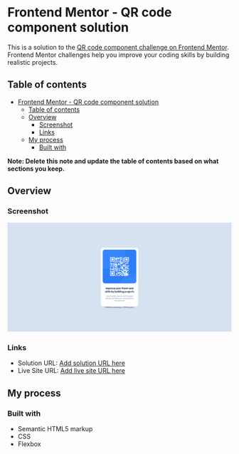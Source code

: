 # Frontend Mentor - QR code component solution

This is a solution to the [QR code component challenge on Frontend Mentor](https://www.frontendmentor.io/challenges/qr-code-component-iux_sIO_H). Frontend Mentor challenges help you improve your coding skills by building realistic projects. 

## Table of contents

- [Frontend Mentor - QR code component solution](#frontend-mentor---qr-code-component-solution)
  - [Table of contents](#table-of-contents)
  - [Overview](#overview)
    - [Screenshot](#screenshot)
    - [Links](#links)
  - [My process](#my-process)
    - [Built with](#built-with)


**Note: Delete this note and update the table of contents based on what sections you keep.**

## Overview

### Screenshot

![](./images/qr_component_screen_shot.png)

### Links

- Solution URL: [Add solution URL here](https://www.frontendmentor.io/solutions/qr-component-hACsp6Y-Qi)
- Live Site URL: [Add live site URL here](https://ezraorbit.github.io/qr-component/)

## My process

### Built with

- Semantic HTML5 markup
- CSS
- Flexbox
